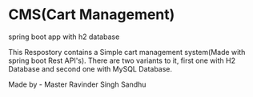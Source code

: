 # CMS(Cart Management)
spring boot app with h2 database

This Respostory contains a Simple cart management system(Made with spring boot Rest API's). There are two variants to it, first one with H2 Database and second one with
MySQL Database.

Made by - Master Ravinder Singh Sandhu
